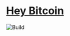 # [Hey Bitcoin](https://hey-bitcoin.de)

![Build](https://github.com/dennisreimann/hey-bitcoin.de/workflows/Build/badge.svg)
